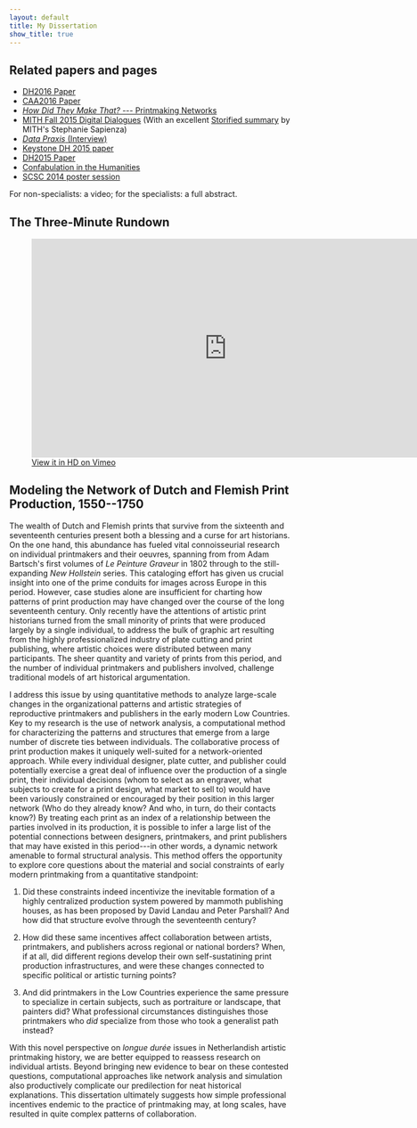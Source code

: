 ```yaml
---
layout: default
title: My Dissertation
show_title: true
---
```


## Related papers and pages

- [DH2016 Paper](/2016/07/13/dh2016-measuring-genre-diversity-in-seventeenth-century-dutch-painting-and-printmaking.html)
- [CAA2016 Paper](/2016/02/04/tool-trouble-network-and-spatial-methods-in-art-history.html)
- [_How Did They Make That?_ --- Printmaking Networks](/pages/how-did-they-make-that.html)
- [MITH Fall 2015 Digital Dialogues](http://mith.umd.edu/podcasts/dd-fall-2015-matthew-lincoln/) (With an excellent [Storified summary](https://storify.com/digdialog/matthew-lincoln-digital-dialogue-at-mith-october-2?utm_campaign=website&utm_source=email&utm_medium=email) by MITH's Stephanie Sapienza)
- [_Data Praxis_ (Interview)](/2015/10/27/data-praxis-interview.html)
- [Keystone DH 2015 paper](/2015/08/04/keystone-dh-simulating-print-production-networks.html)
- [DH2015 Paper](/2015/06/30/dh2015-modelling-the-international-printmaking-networks-of-early-modern-europe.html)
- [Confabulation in the Humanities](/2015/03/21/confabulation-in-the-humanities.html)
- [SCSC 2014 poster session](/2014/10/17/foreign-and-domestic-interaction-in-the-early-modern-printmaking-network.html)

For non-specialists: a video; for the specialists: a full abstract.

## The Three-Minute Rundown

<figure>
<iframe src="https://player.vimeo.com/video/125351302?portrait=0" width="700" height="393" frameborder="0" webkitallowfullscreen mozallowfullscreen allowfullscreen></iframe>
<figcaption><a href="https://vimeo.com/125351302">View it in HD on Vimeo</a></figcaption>
</figure>

## Modeling the Network of Dutch and Flemish Print Production, 1550--1750

The wealth of Dutch and Flemish prints that survive from the sixteenth and seventeenth centuries present both a blessing and a curse for art historians.
On the one hand, this abundance has fueled vital connoisseurial research on individual printmakers and their oeuvres, spanning from from Adam Bartsch's first volumes of *Le Peinture Graveur* in 1802 through to the still-expanding *New Hollstein* series.
This cataloging effort has given us crucial insight into one of the prime conduits for images across Europe in this period.
However, case studies alone are insufficient for charting how patterns of print production may have changed over the course of the long seventeenth century.
Only recently have the attentions of artistic print historians turned from the small minority of prints that were produced largely by a single individual, to address the bulk of graphic art resulting from the highly professionalized industry of plate cutting and print publishing, where artistic choices were distributed between many participants.
The sheer quantity and variety of prints from this period, and the number of individual printmakers and publishers involved, challenge traditional models of art historical argumentation.

I address this issue by using quantitative methods to analyze large-scale changes in the organizational patterns and artistic strategies of reproductive printmakers and publishers in the early modern Low Countries.
Key to my research is the use of network analysis, a computational method for characterizing the patterns and structures that emerge from a large number of discrete ties between individuals.
The collaborative process of print production makes it uniquely well-suited for a network-oriented approach.
While every individual designer, plate cutter, and publisher could potentially exercise a great deal of influence over the production of a single print, their individual decisions (whom to select as an engraver, what subjects to create for a print design, what market to sell to) would have been variously constrained or encouraged by their position in this larger network (Who do they already know? And who, in turn, do their contacts know?)
By treating each print as an index of a relationship between the parties involved in its production, it is possible to infer a large list of the potential connections between designers, printmakers, and print publishers that may have existed in this period---in other words, a dynamic network amenable to formal structural analysis.
This method offers the opportunity to explore core questions about the material and social constraints of early modern printmaking from a quantitative standpoint:

1. Did these constraints indeed incentivize the inevitable formation of a highly centralized production system powered by mammoth publishing houses, as has been proposed by David Landau and Peter Parshall?
And how did that structure evolve through the seventeenth century?

2. How did these same incentives affect collaboration between artists, printmakers, and publishers across regional or national borders?
When, if at all, did different regions develop their own self-sustatining print production infrastructures, and were these changes connected to specific political or artistic turning points?

3. And did printmakers in the Low Countries experience the same pressure to specialize in certain subjects, such as portraiture or landscape, that painters did?
What professional circumstances distinguishes those printmakers who _did_ specialize from those who took a generalist path instead?

With this novel perspective on _longue durée_ issues in Netherlandish artistic printmaking history, we are better equipped to reassess research on individual artists.
Beyond bringing new evidence to bear on these contested questions, computational approaches like network analysis and simulation also productively complicate our predilection for neat historical explanations.
This dissertation ultimately suggests how simple professional incentives endemic to the practice of printmaking may, at long scales, have resulted in quite complex patterns of collaboration.
